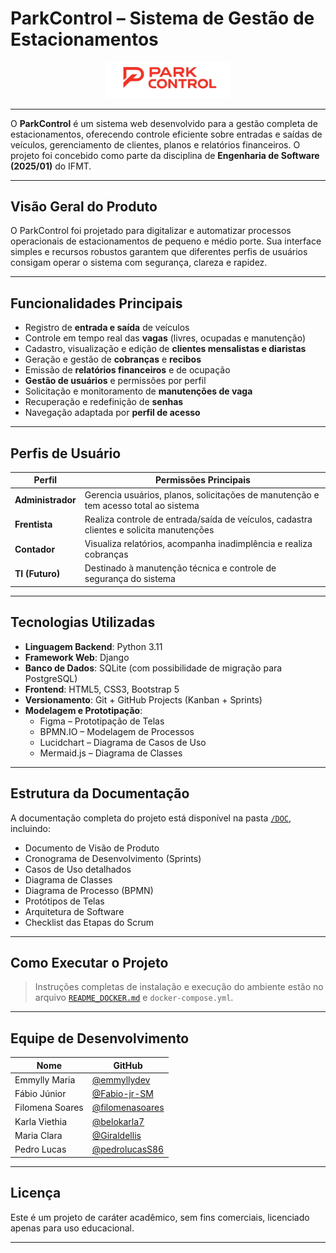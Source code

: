 # ParkControl – Sistema de Gestão de Estacionamentos

<div align="center">
  <img src="parkcontrol/static/images/logo.png" alt="Logo ParkControl" width="200"/>
</div>

---

O **ParkControl** é um sistema web desenvolvido para a gestão completa de estacionamentos, oferecendo controle eficiente sobre entradas e saídas de veículos, gerenciamento de clientes, planos e relatórios financeiros. O projeto foi concebido como parte da disciplina de **Engenharia de Software (2025/01)** do IFMT.

---

## Visão Geral do Produto

O ParkControl foi projetado para digitalizar e automatizar processos operacionais de estacionamentos de pequeno e médio porte. Sua interface simples e recursos robustos garantem que diferentes perfis de usuários consigam operar o sistema com segurança, clareza e rapidez.

---

## Funcionalidades Principais

- Registro de **entrada e saída** de veículos
- Controle em tempo real das **vagas** (livres, ocupadas e manutenção)
- Cadastro, visualização e edição de **clientes mensalistas e diaristas**
- Geração e gestão de **cobranças** e **recibos**
- Emissão de **relatórios financeiros** e de ocupação
- **Gestão de usuários** e permissões por perfil
- Solicitação e monitoramento de **manutenções de vaga**
- Recuperação e redefinição de **senhas**
- Navegação adaptada por **perfil de acesso**

---

## Perfis de Usuário

| Perfil        | Permissões Principais |
|---------------|------------------------|
| **Administrador** | Gerencia usuários, planos, solicitações de manutenção e tem acesso total ao sistema |
| **Frentista**     | Realiza controle de entrada/saída de veículos, cadastra clientes e solicita manutenções |
| **Contador**      | Visualiza relatórios, acompanha inadimplência e realiza cobranças |
| **TI (Futuro)**   | Destinado à manutenção técnica e controle de segurança do sistema |

---

## Tecnologias Utilizadas

- **Linguagem Backend**: Python 3.11
- **Framework Web**: Django
- **Banco de Dados**: SQLite (com possibilidade de migração para PostgreSQL)
- **Frontend**: HTML5, CSS3, Bootstrap 5
- **Versionamento**: Git + GitHub Projects (Kanban + Sprints)
- **Modelagem e Prototipação**:
  - Figma – Prototipação de Telas
  - BPMN.IO – Modelagem de Processos
  - Lucidchart – Diagrama de Casos de Uso
  - Mermaid.js – Diagrama de Classes

---

## Estrutura da Documentação

A documentação completa do projeto está disponível na pasta [`/DOC`](./DOC), incluindo:

- Documento de Visão de Produto
- Cronograma de Desenvolvimento (Sprints)
- Casos de Uso detalhados
- Diagrama de Classes
- Diagrama de Processo (BPMN)
- Protótipos de Telas
- Arquitetura de Software
- Checklist das Etapas do Scrum

---

## Como Executar o Projeto

> Instruções completas de instalação e execução do ambiente estão no arquivo [`README_DOCKER.md`](./README_DOCKER.md) e `docker-compose.yml`.

---

## Equipe de Desenvolvimento

| Nome             | GitHub                                       |
|------------------|----------------------------------------------|
| Emmylly Maria    | [@emmyllydev](https://github.com/emmyllydev) |
| Fábio Júnior     | [@Fabio-jr-SM](https://github.com/Fabio-jr-SM) |
| Filomena Soares  | [@filomenasoares](https://github.com/filomenasoares) |
| Karla Viethia    | [@belokarla7](https://github.com/belokarla7) |
| Maria Clara      | [@Giraldellis](https://github.com/Giraldellis) |
| Pedro Lucas      | [@pedrolucasS86](https://github.com/pedrolucasS86) |

---

## Licença

Este é um projeto de caráter acadêmico, sem fins comerciais, licenciado apenas para uso educacional.

---
